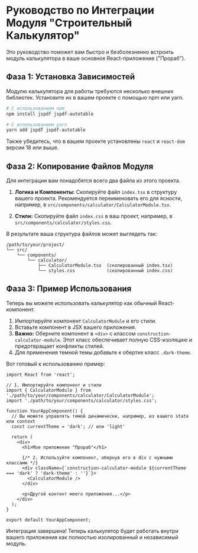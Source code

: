 # Руководство по Интеграции Модуля "Строительный Калькулятор"

Это руководство поможет вам быстро и безболезненно встроить модуль калькулятора в ваше основное React-приложение ("Прораб").

## Фаза 1: Установка Зависимостей

Модулю калькулятора для работы требуются несколько внешних библиотек. Установите их в вашем проекте с помощью npm или yarn.

```bash
# С использованием npm
npm install jspdf jspdf-autotable

# С использованием yarn
yarn add jspdf jspdf-autotable
```

Также убедитесь, что в вашем проекте установлены `react` и `react-dom` версии 18 или выше.

## Фаза 2: Копирование Файлов Модуля

Для интеграции вам понадобятся всего два файла из этого проекта.

1.  **Логика и Компоненты:** Скопируйте файл `index.tsx` в структуру вашего проекта. Рекомендуется переименовать его для ясности, например, в `src/components/calculator/CalculatorModule.tsx`.

2.  **Стили:** Скопируйте файл `index.css` в ваш проект, например, в `src/components/calculator/styles.css`.

В результате ваша структура файлов может выглядеть так:

```
/path/to/your/project/
└── src/
    └── components/
        └── calculator/
            ├── CalculatorModule.tsx  (скопированный index.tsx)
            └── styles.css            (скопированный index.css)
```

## Фаза 3: Пример Использования

Теперь вы можете использовать калькулятор как обычный React-компонент.

1.  Импортируйте компонент `CalculatorModule` и его стили.
2.  Вставьте компонент в JSX вашего приложения.
3.  **Важно:** Оберните компонент в `<div>` с классом `construction-calculator-module`. Этот класс обеспечивает полную CSS-изоляцию и предотвращает конфликты стилей.
4.  Для применения темной темы добавьте к обертке класс `.dark-theme`.

Вот готовый к использованию пример:

```tsx
import React from 'react';

// 1. Импортируйте компонент и стили
import { CalculatorModule } from './path/to/your/components/calculator/CalculatorModule';
import './path/to/your/components/calculator/styles.css';

function YourAppComponent() {
  // Вы можете управлять темой динамически, например, из вашего state или context
  const currentTheme = 'dark'; // или 'light'

  return (
    <div>
      <h1>Мое приложение "Прораб"</h1>
      
      {/* 2. Используйте компонент, обернув его в div с нужными классами */}
      <div className={`construction-calculator-module ${currentTheme === 'dark' ? 'dark-theme' : ''}`}>
        <CalculatorModule />
      </div>

      <p>Другой контент моего приложения...</p>
    </div>
  );
}

export default YourAppComponent;
```

Интеграция завершена! Теперь калькулятор будет работать внутри вашего приложения как полностью изолированный и независимый модуль.
